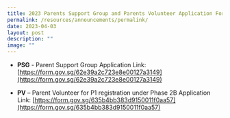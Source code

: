```yaml
---
title: 2023 Parents Support Group and Parents Volunteer Application Forms
permalink: /resources/announcements/permalink/
date: 2023-04-03
layout: post
description: ""
image: ""
---
```

*   **PSG** - Parent Support Group Application Link: [https://form.gov.sg/62e39a2c723e8e00127a3149](https://form.gov.sg/62e39a2c723e8e00127a3149)


*   **PV** – Parent Volunteer for P1 registration under Phase 2B Application Link: [https://form.gov.sg/635b4bb383d9150011f0aa57](https://form.gov.sg/635b4bb383d9150011f0aa57)